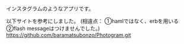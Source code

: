 インスタグラムのようなアプリです。

以下サイトを参考にしました。
(相違点：
①hamlではなく、erbを用いる
②flash messageはつけませんでした。)
https://github.com/baramatsubonzo/Photogram.git

